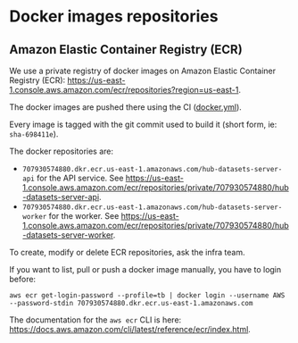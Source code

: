 # Docker images repositories

## Amazon Elastic Container Registry (ECR)

We use a private registry of docker images on Amazon Elastic Container Registry (ECR): https://us-east-1.console.aws.amazon.com/ecr/repositories?region=us-east-1.

The docker images are pushed there using the CI ([docker.yml](../.github/workflows/docker.yml)).

Every image is tagged with the git commit used to build it (short form, ie: `sha-698411e`).

The docker repositories are:

- `707930574880.dkr.ecr.us-east-1.amazonaws.com/hub-datasets-server-api` for the API service. See https://us-east-1.console.aws.amazon.com/ecr/repositories/private/707930574880/hub-datasets-server-api.
- `707930574880.dkr.ecr.us-east-1.amazonaws.com/hub-datasets-server-worker` for the worker. See https://us-east-1.console.aws.amazon.com/ecr/repositories/private/707930574880/hub-datasets-server-worker.

To create, modify or delete ECR repositories, ask the infra team.

If you want to list, pull or push a docker image manually, you have to login before:

```
aws ecr get-login-password --profile=tb | docker login --username AWS --password-stdin 707930574880.dkr.ecr.us-east-1.amazonaws.com
```

The documentation for the `aws ecr` CLI is here: https://docs.aws.amazon.com/cli/latest/reference/ecr/index.html.
